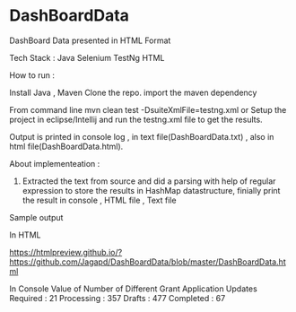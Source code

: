 # DashBoardData
DashBoard Data presented in HTML Format

Tech Stack :
Java
Selenium
TestNg
HTML

How to run :

Install Java , Maven 
Clone the repo.
import the maven dependency 

From command line
mvn clean test -DsuiteXmlFile=testng.xml 
 or
 Setup the project in eclipse/Intellij and run the testng.xml file to get the results.
 
 Output is printed in console log , in text file(DashBoardData.txt) , also in html file(DashBoardData.html).
 
 About implementeation :
 
 1) Extracted the text from source and did a parsing with help of regular expression to store the results in HashMap datastructure, finially print the result in console , HTML file , Text file 
 
 
 Sample output 
 
 In HTML 
 
 https://htmlpreview.github.io/?https://github.com/Jagapd/DashBoardData/blob/master/DashBoardData.html
 
In Console 
Value of Number of Different Grant Application
Updates Required  : 21
Processing  : 357
Drafts  : 477
Completed  : 67
